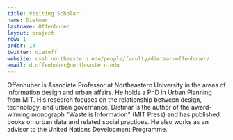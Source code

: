 ```yaml
---
title: Visiting Scholar
name: Dietmar
lastname: Offenhuber
layout: project
row: 1
order: 14
twitter: dietoff
website: cssh.northeastern.edu/people/faculty/dietmar-offenhuber/
email: d.offenhuber@northeastern.edu
---
```


Offenhuber is Associate Professor at Northeastern University in the areas of information design and urban affairs. He holds a PhD in Urban Planning from MIT. His research focuses on the relationship between design, technology, and urban governance. Dietmar is the author of the award-winning monograph "Waste is Information" (MIT Press) and has published books on urban data and related social practices. He also works as an advisor to the United Nations Development Programme.